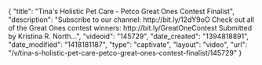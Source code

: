 {
    "title": "Tina's Holistic Pet Care - Petco Great Ones Contest Finalist",
    "description": "Subscribe to our channel: http:\/\/bit.ly\/12dY9oO Check out all of the Great Ones contest winners: http:\/\/bit.ly\/GreatOneContest Submitted by Kristina R. North...",
    "videoid": "145729",
    "date_created": "1394818891",
    "date_modified": "1418181187",
    "type": "captivate",
    "layout": "video",
    "url": "\/v\/tina-s-holistic-pet-care-petco-great-ones-contest-finalist\/145729"
}